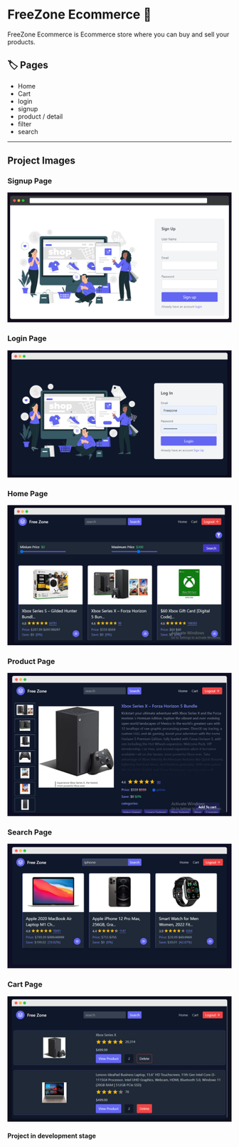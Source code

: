 # FreeZone Ecommerce 🛒

FreeZone Ecommerce is Ecommerce store where you can buy and sell your products.

## 🏷️ Pages

- Home
- Cart
- login
- signup
- product / detail
- filter
- search

---

## Project Images

### Signup Page

<img src="./projectImages/signup.png" alt="image1" alt="signup" /> <br />

### Login Page

<img src="./projectImages/login.png" alt="image1" alt="login" /> <br />

### Home Page

<img src="./projectImages/home.png" alt="home" /> <br />

### Product Page

<img src="./projectImages/product.png" alt="product" alt="" /> <br />

### Search Page

<img src="./projectImages/search.png" alt="search" /> <br />

### Cart Page

<img src="./projectImages/cart.png" alt="cart"/> <br />

<h4>Project in development stage</h4>
